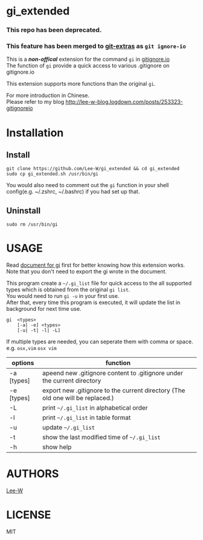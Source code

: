 # gi_extended

### This repo has been deprecated.
### This feature has been merged to [git-extras](https://github.com/tj/git-extras) as `git ignore-io`


This is a ***non-offical*** extension for the command `gi` in [gitignore.io](https://www.gitignore.io)  
The function of `gi` provide a quick access to various .gitignore on gitignore.io 

This extension supports more functions than the original `gi`.

For more introduction in Chinese.  
Please refer to my blog http://lee-w-blog.logdown.com/posts/253323-gitignoreio

# Installation
## Install
```
git clone https://github.com/Lee-W/gi_extended && cd gi_extended
sudo cp gi_extended.sh /usr/bin/gi
```
You would also need to comment out the `gi` function in your shell config(e.g. ~/.zshrc, ~/.bashrc) if you had set up that.

## Uninstall
```
sudo rm /usr/bin/gi
```

# USAGE
Read [document for gi](https://github.com/joeblau/gitignore.io) first for better knowing how this extension works.  
Note that you don't need to export the gi wrote in the document.  

This program create a `~/.gi_list` file for quick access to the all supported types which is obtained from the original `gi list`.  
You would need to run `gi -u` in your first use.  
After that, every time this program is executed, it will update the list in background for next time use.  


```shell 
gi  <types>
    [-a| -e] <types>
    [-u| -t| -l| -L]
```
If multiple types are needed, you can seperate them with comma or space.  
e.g. `osx,vim` `osx vim`

options | function
---|---
-a [types]  |    apeend new .gitignore content to .gitignore under the current directory  
-e [types]  |    export new .gitignore to the current directory (The old one will be replaced.)  
-L          |    print `~/.gi_list` in alphabetical order  
-l          |    print `~/.gi_list` in table format  
-u          |    update `~/.gi_list`  
-t          |    show the last modified time of `~/.gi_list`  
-h          |    show help

# AUTHORS
[Lee-W](https://github.com/Lee-W/)

# LICENSE
MIT
